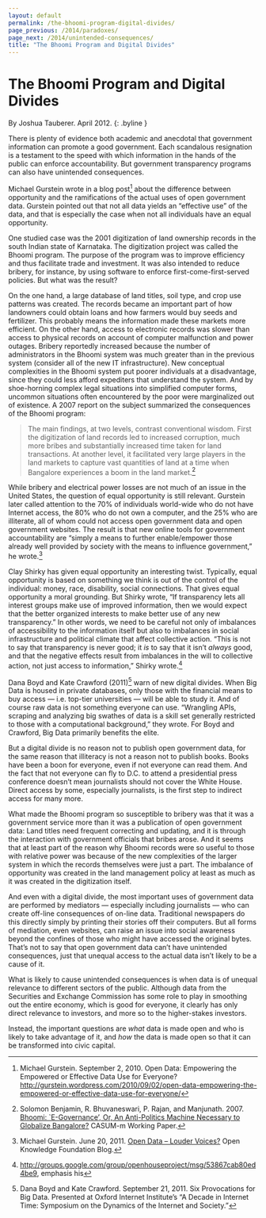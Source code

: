 ```yaml
--- 
layout: default
permalink: /the-bhoomi-program-digital-divides/
page_previous: /2014/paradoxes/
page_next: /2014/unintended-consequences/
title: "The Bhoomi Program and Digital Divides"
---
```

The Bhoomi Program and Digital Divides
======================================

By Joshua Tauberer. April 2012.
{: .byline }


There is plenty of evidence both academic and anecdotal that government information can promote a good government. Each scandalous resignation is a testament to the speed with which information in the hands of the public can enforce accountability. But government transparency programs can also have unintended consequences.

Michael Gurstein wrote in a blog post[^1] about the difference between opportunity and the ramifications of the actual uses of open government data. Gurstein pointed out that not all data yields an “<span>effective use</span>” of the data, and that is especially the case when not all individuals have an equal opportunity.

One studied case was the 2001 digitization of land ownership records in the south Indian state of Karnataka. The digitization project was called the <span>Bhoomi program</span>. The purpose of the program was to improve efficiency and thus facilitate trade and investment. It was also intended to reduce bribery, for instance, by using software to enforce first-come-first-served policies. But what was the result?

On the one hand, a large database of land titles, soil type, and crop use patterns was created. The records became an important part of how landowners could obtain loans and how farmers would buy seeds and fertilizer. This probably means the information made these markets more efficient. On the other hand, access to electronic records was slower than access to physical records on account of computer malfunction and power outages. Bribery reportedly increased because the number of administrators in the Bhoomi system was much greater than in the previous system (consider all of the new IT infrastructure). New conceptual complexities in the Bhoomi system put poorer individuals at a disadvantage, since they could less afford expediters that understand the system. And by shoe-horning complex legal situations into simplified computer forms, uncommon situations often encountered by the poor were marginalized out of existence. A 2007 report on the subject summarized the consequences of the Bhoomi program:

> The main findings, at two levels, contrast conventional wisdom. First the digitization of land records led to increased corruption, much more bribes and substantially increased time taken for land transactions. At another level, it facilitated very large players in the land markets to capture vast quantities of land at a time when Bangalore experiences a boom in the land market.[^2]

While bribery and electrical power losses are not much of an issue in the United States, the question of equal opportunity is still relevant. Gurstein later called attention to the 70% of individuals world-wide who do not have Internet access, the 80% who do not own a computer, and the 25% who are illiterate, all of whom could not access open government data and <span>open government</span> websites. The result is that new online tools for government accountability are “simply a means to further enable/empower those already well provided by society with the means to influence government,” he wrote.[^3]

Clay Shirky has given equal opportunity an interesting twist. Typically, equal opportunity is based on something we think is out of the control of the individual: money, race, disability, social connections. That gives equal opportunity a moral grounding. But Shirky wrote, “If transparency lets all interest groups make use of improved information, then we would expect that the better organized interests to make better use of any new transparency.” In other words, we need to be careful not only of imbalances of accessibility to the information itself but also to imbalances in social infrastructure and political climate that affect collective action. “This is not to say that transparency is never good; it *is* to say that it isn’t *always* good, and that the negative effects result from imbalances in the will to collective action, not just access to information,” Shirky wrote.[^4]

Dana Boyd and Kate Crawford (2011)[^5] warn of new <span>digital divide</span>s. When Big Data is housed in private databases, only those with the financial means to buy access — i.e. top-tier universities — will be able to study it. And of course raw data is not something everyone can use. “Wrangling APIs, scraping and analyzing big swathes of data is a skill set generally restricted to those with a computational background,” they wrote. For Boyd and Crawford, Big Data primarily benefits the elite.

But a <span>digital divide</span> is no reason not to publish open government data, for the same reason that illiteracy is not a reason not to publish books. Books have been a boon for everyone, even if not everyone can read them. And the fact that not everyone can fly to D.C. to attend a presidential press conference doesn’t mean journalists should not cover the White House. Direct access by some, especially journalists, is the first step to indirect access for many more.

What made the <span>Bhoomi program</span> so susceptible to bribery was that it was a government service more than it was a publication of open government data: Land titles need frequent correcting and updating, and it is through the interaction with government officials that bribes arose. And it seems that at least part of the reason why Bhoomi records were so useful to those with relative power was because of the new complexities of the larger system in which the records themselves were just a part. The imbalance of opportunity was created in the land management policy at least as much as it was created in the digitization itself.

And even with a digital divide, the most important uses of government data are performed by mediators — especially including journalists — who can create off-line consequences of on-line data. Traditional newspapers do this directly simply by printing their stories off their computers. But all forms of mediation, even websites, can raise an issue into social awareness beyond the confines of those who might have accessed the original bytes. That’s not to say that open government data can’t have unintended consequences, just that unequal access to the actual data isn’t likely to be a cause of it.

What is likely to cause unintended consequences is when data is of unequal relevance to different sectors of the public. Although data from the <span>Securities and Exchange Commission</span> has some role to play in smoothing out the entire economy, which is good for everyone, it clearly has only direct relevance to investors, and more so to the higher-stakes investors.

Instead, the important questions are *what* data is made open and who is likely to take advantage of it, and *how* the data is made open so that it can be transformed into civic capital.

[^1]: Michael Gurstein. September 2, 2010. Open Data: Empowering the Empowered or Effective Data Use for Everyone? <http://gurstein.wordpress.com/2010/09/02/open-data-empowering-the-empowered-or-effective-data-use-for-everyone/>

[^2]: Solomon Benjamin, R. Bhuvaneswari, P. Rajan, and Manjunath. 2007. [Bhoomi: \`E-Governance’, Or, An Anti-Politics Machine Necessary to Globalize Bangalore?](http://casumm.files.wordpress.com/2008/09/bhoomi-e-governance.pdf) CASUM-m Working Paper.

[^3]: Michael Gurstein. June 20, 2011. [Open Data – Louder Voices?](http://blog.okfn.org/2011/06/20/open-data-louder-voices/) Open Knowledge Foundation Blog.

[^4]: <http://groups.google.com/group/openhouseproject/msg/53867cab80ed4be9>, emphasis his

[^5]: Dana Boyd and Kate Crawford. September 21, 2011. Six Provocations for Big Data. Presented at Oxford Internet Institute’s “A Decade in Internet Time: Symposium on the Dynamics of the Internet and Society.”


